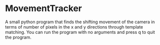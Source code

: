 # MovementTracker
A small python program that finds the shifting movement of the camera in terms of number of pixels in the x and y directions through template matching. You can run the program with no arguments and press
q to quit the program.
